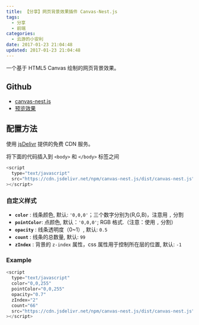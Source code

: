 ```yaml
---
title: 【分享】网页背景效果插件 Canvas-Nest.js
tags:
  - 分享
  - 前端
categories:
  - 云游的小安利
date: 2017-01-23 21:04:48
updated: 2017-01-23 21:04:48
---
```


一个基于 HTML5 Canvas 绘制的网页背景效果。

## Github

- [canvas-nest.js](https://github.com/hustcc/canvas-nest.js)
- [预览效果](https://git.hust.cc/canvas-nest.js)

<!-- more -->

## 配置方法

使用 [jsDelivr](https://www.jsdelivr.com/) 提供的免费 CDN 服务。

将下面的代码插入到 `<body>` 和 `</body>` 标签之间

```javascript
<script
  type="text/javascript"
  src="https://cdn.jsdelivr.net/npm/canvas-nest.js/dist/canvas-nest.js"
></script>
```

### 自定义样式

- **`color`** : 线条颜色, 默认: `'0,0,0'`；三个数字分别为(R,G,B)，注意用 `,` 分割
- **`pointColor`**: 点颜色, 默认：`'0,0,0'`; RGB 格式.（注意：使用 `,` 分割）
- **`opacity`** : 线条透明度（0~1）, 默认: `0.5`
- **`count`** : 线条的总数量, 默认: `99`
- **`zIndex`** : 背景的 `z-index` 属性，css 属性用于控制所在层的位置, 默认: `-1`

### Example

```js
<script
  type="text/javascript"
  color="0,0,255"
  pointColor="0,0,255"
  opacity="0.7"
  zIndex="2"
  count="66"
  src="https://cdn.jsdelivr.net/npm/canvas-nest.js/dist/canvas-nest.js"
></script>
```

